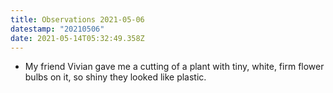```yaml
---
title: Observations 2021-05-06
datestamp: "20210506"
date: 2021-05-14T05:32:49.358Z
---
```

- My friend Vivian gave me a cutting of a plant with tiny, white, firm flower bulbs on it, so shiny they looked like plastic.